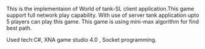 This is the implementaion of World of tank-SL client application.This game support full network play capability.
With use of server tank application upto 5 players can play this game.
This game is using mini-max algorithm for find best path.

Used tech:C#, XNA game studio 4.0 , Socket programming. 
